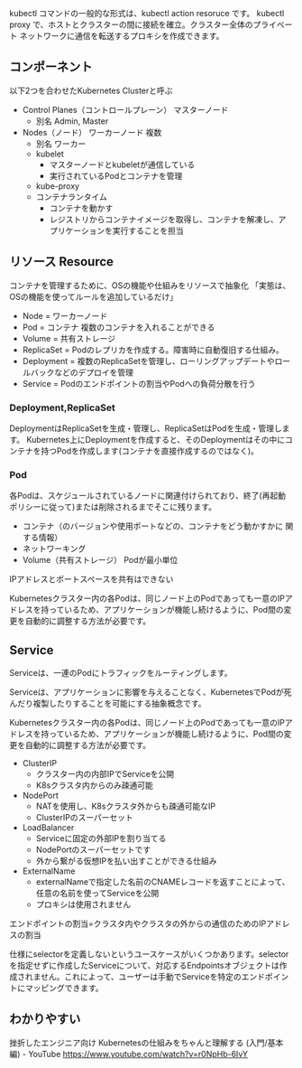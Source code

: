 kubectl コマンドの一般的な形式は、kubectl action resoruce です。
kubectl proxy で、ホストとクラスターの間に接続を確立。クラスター全体のプライベート ネットワークに通信を転送するプロキシを作成できます。


## コンポーネント
以下2つを合わせたKubernetes Clusterと呼ぶ
- Control Planes（コントロールプレーン） マスターノード
    - 別名 Admin, Master
- Nodes（ノード） ワーカーノード 複数
    - 別名 ワーカー
    - kubelet
        - マスターノードとkubeletが通信している
        - 実行されているPodとコンテナを管理
    - kube-proxy
    - コンテナランタイム
        - コンテナを動かす
        - レジストリからコンテナイメージを取得し、コンテナを解凍し、アプリケーションを実行することを担当

## リソース Resource
コンテナを管理するために、OSの機能や仕組みをリソースで抽象化
「実態は、OSの機能を使ってルールを追加しているだけ」

- Node = ワーカーノード
- Pod = コンテナ 複数のコンテナを入れることができる
- Volume = 共有ストレージ
- ReplicaSet = Podのレプリカを作成する。障害時に自動復旧する仕組み。
- Deployment = 複数のReplicaSetを管理し、ローリングアップデートやロールバックなどのデプロイを管理
- Service = Podのエンドポイントの割当やPodへの負荷分散を行う

### Deployment,ReplicaSet
DeploymentはReplicaSetを生成・管理し、ReplicaSetはPodを生成・管理します。
Kubernetes上にDeploymentを作成すると、そのDeploymentはその中にコンテナを持つPodを作成します(コンテナを直接作成するのではなく)。

### Pod
各Podは、スケジュールされているノードに関連付けられており、終了(再起動ポリシーに従って)または削除されるまでそこに残ります。

- コンテナ（のバージョンや使用ポートなどの、コンテナをどう動かすかに
関する情報）
- ネットワーキング
- Volume（共有ストレージ）
Podが最小単位

IPアドレスとポートスペースを共有はできない

Kubernetesクラスター内の各Podは、同じノード上のPodであっても一意のIPアドレスを持っているため、アプリケーションが機能し続けるように、Pod間の変更を自動的に調整する方法が必要です。



## Service
Serviceは、一連のPodにトラフィックをルーティングします。

Serviceは、アプリケーションに影響を与えることなく、KubernetesでPodが死んだり複製したりすることを可能にする抽象概念です。

Kubernetesクラスター内の各Podは、同じノード上のPodであっても一意のIPアドレスを持っているため、アプリケーションが機能し続けるように、Pod間の変更を自動的に調整する方法が必要です。

- ClusterIP
    - クラスター内の内部IPでServiceを公開
    - K8sクラスタ内からのみ疎通可能
- NodePort
    - NATを使用し、K8sクラスタ外からも疎通可能なIP
    - ClusterIPのスーパーセット
- LoadBalancer
    - Serviceに固定の外部IPを割り当てる
    - NodePortのスーパーセットです
    - 外から繋がる仮想IPを払い出すことができる仕組み
- ExternalName
    - externalNameで指定した名前のCNAMEレコードを返すことによって、任意の名前を使ってServiceを公開
    - プロキシは使用されません

エンドポイントの割当=クラスタ内やクラスタの外からの通信のためのIPアドレスの割当

仕様にselectorを定義しないというユースケースがいくつかあります。selectorを指定せずに作成したServiceについて、対応するEndpointsオブジェクトは作成されません。これによって、ユーザーは手動でServiceを特定のエンドポイントにマッピングできます。


## わかりやすい
挫折したエンジニア向け Kubernetesの仕組みをちゃんと理解する (入門/基本編) - YouTube https://www.youtube.com/watch?v=r0NpHb-6IvY

